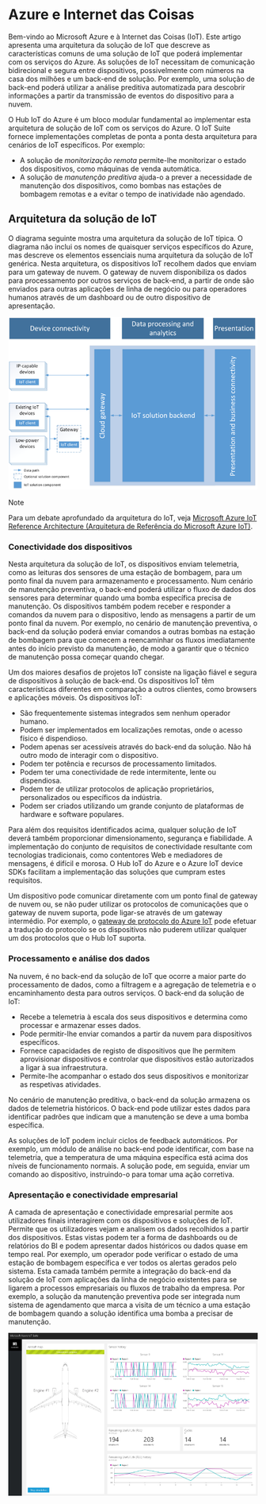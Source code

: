 
# <a name="azure-and-internet-of-things"></a>Azure e Internet das Coisas
Bem-vindo ao Microsoft Azure e à Internet das Coisas (IoT). Este artigo apresenta uma arquitetura da solução de IoT que descreve as características comuns de uma solução de IoT que poderá implementar com os serviços do Azure. As soluções de IoT necessitam de comunicação bidirecional e segura entre dispositivos, possivelmente com números na casa dos milhões e um back-end de solução. Por exemplo, uma solução de back-end poderá utilizar a análise preditiva automatizada para descobrir informações a partir da transmissão de eventos do dispositivo para a nuvem.

O Hub IoT do Azure é um bloco modular fundamental ao implementar esta arquitetura de solução de IoT com os serviços do Azure. O IoT Suite fornece implementações completas de ponta a ponta desta arquitetura para cenários de IoT específicos. Por exemplo: 

* A solução de *monitorização remota* permite-lhe monitorizar o estado dos dispositivos, como máquinas de venda automática. 
* A solução de *manutenção preditiva* ajuda-o a prever a necessidade de manutenção dos dispositivos, como bombas nas estações de bombagem remotas e a evitar o tempo de inatividade não agendado.

## <a name="iot-solution-architecture"></a>Arquitetura da solução de IoT
O diagrama seguinte mostra uma arquitetura da solução de IoT típica. O diagrama não inclui os nomes de quaisquer serviços específicos do Azure, mas descreve os elementos essenciais numa arquitetura da solução de IoT genérica. Nesta arquitetura, os dispositivos IoT recolhem dados que enviam para um gateway de nuvem. O gateway de nuvem disponibiliza os dados para processamento por outros serviços de back-end, a partir de onde são enviados para outras aplicações de linha de negócio ou para operadores humanos através de um dashboard ou de outro dispositivo de apresentação.

![Arquitetura da solução de IoT][img-solution-architecture]

> [!NOTE]
> Para um debate aprofundado da arquitetura do IoT, veja [Microsoft Azure IoT Reference Architecture (Arquitetura de Referência do Microsoft Azure IoT)][lnk-refarch].
> 
> 

### <a name="device-connectivity"></a>Conectividade dos dispositivos
Nesta arquitetura da solução de IoT, os dispositivos enviam telemetria, como as leituras dos sensores de uma estação de bombagem, para um ponto final da nuvem para armazenamento e processamento. Num cenário de manutenção preventiva, o back-end poderá utilizar o fluxo de dados dos sensores para determinar quando uma bomba específica precisa de manutenção. Os dispositivos também podem receber e responder a comandos da nuvem para o dispositivo, lendo as mensagens a partir de um ponto final da nuvem. Por exemplo, no cenário de manutenção preventiva, o back-end da solução poderá enviar comandos a outras bombas na estação de bombagem para que comecem a reencaminhar os fluxos imediatamente antes do início previsto da manutenção, de modo a garantir que o técnico de manutenção possa começar quando chegar.

Um dos maiores desafios de projetos IoT consiste na ligação fiável e segura de dispositivos à solução de back-end. Os dispositivos IoT têm características diferentes em comparação a outros clientes, como browsers e aplicações móveis. Os dispositivos IoT:

* São frequentemente sistemas integrados sem nenhum operador humano.
* Podem ser implementados em localizações remotas, onde o acesso físico é dispendioso.
* Podem apenas ser acessíveis através do back-end da solução. Não há outro modo de interagir com o dispositivo.
* Podem ter potência e recursos de processamento limitados.
* Podem ter uma conectividade de rede intermitente, lente ou dispendiosa.
* Podem ter de utilizar protocolos de aplicação proprietários, personalizados ou específicos da indústria.
* Podem ser criados utilizando um grande conjunto de plataformas de hardware e software populares.

Para além dos requisitos identificados acima, qualquer solução de IoT deverá também proporcionar dimensionamento, segurança e fiabilidade. A implementação do conjunto de requisitos de conectividade resultante com tecnologias tradicionais, como contentores Web e mediadores de mensagens, é difícil e morosa. O Hub IoT do Azure e o Azure IoT device SDKs facilitam a implementação das soluções que cumpram estes requisitos.

Um dispositivo pode comunicar diretamente com um ponto final de gateway de nuvem ou, se não puder utilizar os protocolos de comunicações que o gateway de nuvem suporta, pode ligar-se através de um gateway intermédio. Por exemplo, o [gateway de protocolo do Azure IoT][lnk-protocol-gateway] pode efetuar a tradução do protocolo se os dispositivos não puderem utilizar qualquer um dos protocolos que o Hub IoT suporta.

### <a name="data-processing-and-analytics"></a>Processamento e análise dos dados
Na nuvem, é no back-end da solução de IoT que ocorre a maior parte do processamento de dados, como a filtragem e a agregação de telemetria e o encaminhamento desta para outros serviços. O back-end da solução de IoT:

* Recebe a telemetria à escala dos seus dispositivos e determina como processar e armazenar esses dados. 
* Pode permitir-lhe enviar comandos a partir da nuvem para dispositivos específicos.
* Fornece capacidades de registo de dispositivos que lhe permitem aprovisionar dispositivos e controlar que dispositivos estão autorizados a ligar à sua infraestrutura.
* Permite-lhe acompanhar o estado dos seus dispositivos e monitorizar as respetivas atividades.

No cenário de manutenção preditiva, o back-end da solução armazena os dados de telemetria históricos. O back-end pode utilizar estes dados para identificar padrões que indicam que a manutenção se deve a uma bomba específica.

As soluções de IoT podem incluir ciclos de feedback automáticos. Por exemplo, um módulo de análise no back-end pode identificar, com base na telemetria, que a temperatura de uma máquina específica está acima dos níveis de funcionamento normais. A solução pode, em seguida, enviar um comando ao dispositivo, instruindo-o para tomar uma ação corretiva.

### <a name="presentation-and-business-connectivity"></a>Apresentação e conectividade empresarial
A camada de apresentação e conectividade empresarial permite aos utilizadores finais interagirem com os dispositivos e soluções de IoT. Permite que os utilizadores vejam e analisem os dados recolhidos a partir dos dispositivos. Estas vistas podem ter a forma de dashboards ou de relatórios do BI e podem apresentar dados históricos ou dados quase em tempo real. Por exemplo, um operador pode verificar o estado de uma estação de bombagem específica e ver todos os alertas gerados pelo sistema. Esta camada também permite a integração do back-end da solução de IoT com aplicações da linha de negócio existentes para se ligarem a processos empresariais ou fluxos de trabalho da empresa. Por exemplo, a solução da manutenção preventiva pode ser integrada num sistema de agendamento que marca a visita de um técnico a uma estação de bombagem quando a solução identifica uma bomba a precisar de manutenção.

![Dashboard da solução de IoT][img-dashboard]

[img-solution-architecture]: ./media/iot-azure-and-iot/iot-reference-architecture.png
[img-dashboard]: ./media/iot-azure-and-iot/iot-suite.png

[lnk-machinelearning]: http://azure.microsoft.com/documentation/services/machine-learning/
[Azure IoT Suite]: http://azure.microsoft.com/solutions/iot
[lnk-protocol-gateway]:  ../articles/iot-hub/iot-hub-protocol-gateway.md
[lnk-refarch]: http://download.microsoft.com/download/A/4/D/A4DAD253-BC21-41D3-B9D9-87D2AE6F0719/Microsoft_Azure_IoT_Reference_Architecture.pdf


<!--HONumber=Nov16_HO5-->


